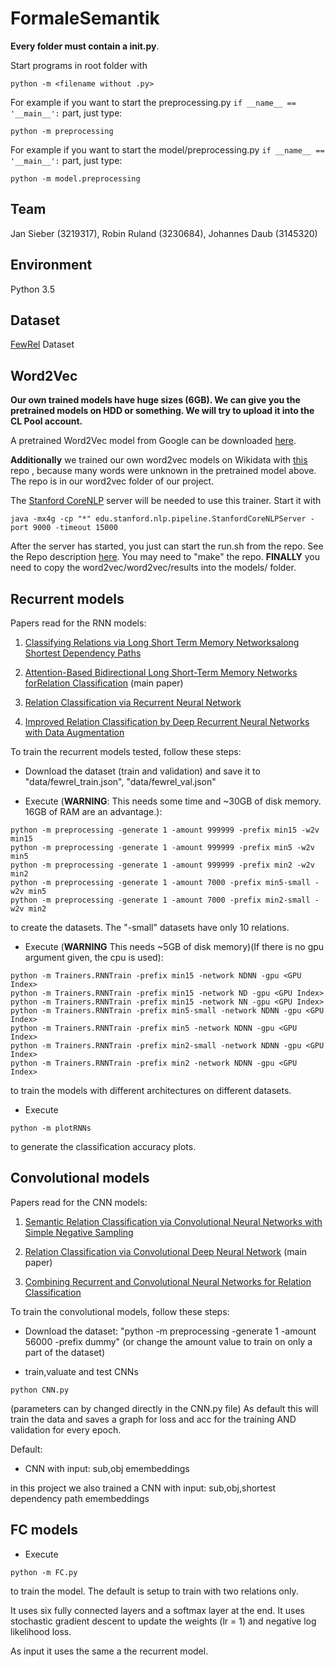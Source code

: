 # FormaleSemantik
**Every folder must contain a __init__.py**.

Start programs in root folder with
```
python -m <filename without .py>
```
For example if you want to start the preprocessing.py ```if __name__ == '__main__':``` part, just type:
```
python -m preprocessing
```

For example if you want to start the model/preprocessing.py ```if __name__ == '__main__':``` part, just type:
```
python -m model.preprocessing
```

## Team
Jan Sieber (3219317), Robin Ruland (3230684), Johannes Daub (3145320)

## Environment
Python 3.5

## Dataset
[FewRel](https://www.researchgate.net/publication/328494683_FewRel_A_Large-Scale_Supervised_Few-Shot_Relation_Classification_Dataset_with_State-of-the-Art_Evaluation) Dataset

## Word2Vec
**Our own trained models have huge sizes (6GB). We can give you the pretrained models on HDD or something. We will try to upload it into the CL Pool account.**

A pretrained Word2Vec model from Google can be downloaded [here](https://drive.google.com/file/d/0B7XkCwpI5KDYNlNUTTlSS21pQmM/edit).

**Additionally** we trained our own word2vec models on Wikidata with
[this](https://github.com/jind11/word2vec-on-wikipedia) repo
, because many words were unknown in the pretrained model above. The repo is in our word2vec folder of our project.

The [Stanford CoreNLP](https://stanfordnlp.github.io/CoreNLP/index.html#download) server will be needed to use this trainer. Start it with
```
java -mx4g -cp "*" edu.stanford.nlp.pipeline.StanfordCoreNLPServer -port 9000 -timeout 15000
```

After the server has started, you just can start the run.sh from the repo. See the Repo description [here](https://github.com/jind11/word2vec-on-wikipedia).
You may need to "make" the repo.
**FINALLY** you need to copy the word2vec/word2vec/results into the models/ folder.


## Recurrent models
Papers read for the RNN models:

1. [Classifying Relations via Long Short Term Memory Networksalong Shortest Dependency Paths](https://www.aclweb.org/anthology/D15-1206)

2. [Attention-Based Bidirectional Long Short-Term Memory Networks forRelation Classification](https://www.aclweb.org/anthology/P16-2034) (main paper)

3. [Relation Classification via Recurrent Neural Network](https://arxiv.org/pdf/1508.01006.pdf)

4. [Improved Relation Classification by Deep Recurrent Neural Networks with Data Augmentation](https://arxiv.org/pdf/1601.03651.pdf)

To train the recurrent models tested, follow these steps:

* Download the dataset (train and validation) and save it to
"data/fewrel_train.json", "data/fewrel_val.json"

* Execute (**WARNING**: This needs some time and ~30GB of disk memory. 16GB of RAM are an advantage.):
```
python -m preprocessing -generate 1 -amount 999999 -prefix min15 -w2v min15
python -m preprocessing -generate 1 -amount 999999 -prefix min5 -w2v min5
python -m preprocessing -generate 1 -amount 999999 -prefix min2 -w2v min2
python -m preprocessing -generate 1 -amount 7000 -prefix min5-small -w2v min5
python -m preprocessing -generate 1 -amount 7000 -prefix min2-small -w2v min2
```
to create the datasets. The "-small" datasets have only 10 relations.

* Execute (**WARNING** This needs ~5GB of disk memory)(If there is no gpu argument given, the cpu is used):
```
python -m Trainers.RNNTrain -prefix min15 -network NDNN -gpu <GPU Index>
python -m Trainers.RNNTrain -prefix min15 -network ND -gpu <GPU Index>
python -m Trainers.RNNTrain -prefix min15 -network NN -gpu <GPU Index>
python -m Trainers.RNNTrain -prefix min5-small -network NDNN -gpu <GPU Index>
python -m Trainers.RNNTrain -prefix min5 -network NDNN -gpu <GPU Index>
python -m Trainers.RNNTrain -prefix min2-small -network NDNN -gpu <GPU Index>
python -m Trainers.RNNTrain -prefix min2 -network NDNN -gpu <GPU Index>
```
to train the models with different architectures on different datasets.

* Execute
```
python -m plotRNNs
```
to generate the classification accuracy plots.




## Convolutional models
Papers read for the CNN models:

1. [Semantic Relation Classification via Convolutional Neural Networks with
Simple Negative Sampling](https://arxiv.org/abs/1506.07650)

2. [Relation Classification via Convolutional Deep Neural Network](https://www.aclweb.org/anthology/C14-1220) (main paper)

3. [Combining Recurrent and Convolutional Neural Networks
for Relation Classification](https://arxiv.org/abs/1605.07333)


To train the convolutional models, follow these steps:

* Download the dataset:
"python -m preprocessing -generate 1 -amount 56000 -prefix dummy"
(or change the amount value to train on only a part of the dataset)


* train,valuate and test CNNs
```
python CNN.py
```
(parameters can by changed directly in the CNN.py file)
As default this will train the data and saves a graph for loss and acc for the training AND validation for every epoch.

Default:
- CNN with input: sub,obj emembeddings

in this project we also trained a CNN with input: sub,obj,shortest dependency path emembeddings


## FC models

* Execute
```
python -m FC.py
```

to train the model. The default is setup to train with two relations only.

It uses six fully connected layers and a softmax layer at the end. It uses
stochastic gradient descent to update the weights (lr = 1) and negative log
likelihood loss.

As input it uses the same a the recurrent model.

